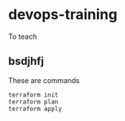 # devops-training
To teach

## bsdjhfj

These are commands

```
terraform init
terraform plan
terraform apply
```